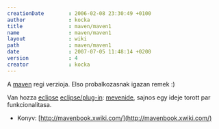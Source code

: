 ```yaml
---
creationDate        : 2006-02-08 23:30:49 +0100 
author              : kocka 
title               : maven/maven1 
name                : maven/maven1 
layout              : wiki 
path                : maven/maven1 
date                : 2007-07-05 11:48:14 +0200 
version             : 4 
creator             : kocka 
---
```

A [maven](../maven.html) regi verzioja. Elso probalkozasnak igazan remek :)

Van hozza [eclipse](../Eclipse.html) [eclipse/plug-in](../Eclipse/Plug-in.html): [mevenide](../mevenide.html), sajnos egy ideje torott par funkcionalitasa.

*   Konyv: [http://mavenbook.xwiki.com/](http://mavenbook.xwiki.com/)
